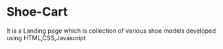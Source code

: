 # Shoe-Cart
It is a Landing page which is collection of various shoe models developed using HTML,CSS,Javascript
